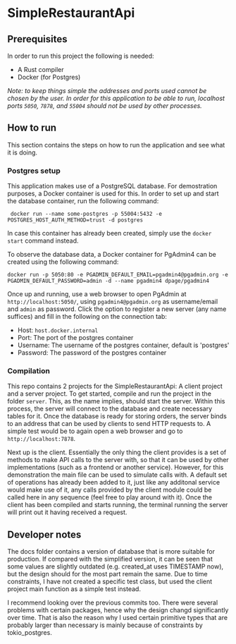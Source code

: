 # SimpleRestaurantApi

## Prerequisites
In order to run this project the following is needed:
- A Rust compiler 
- Docker (for Postgres)

*Note: to keep things simple the addresses and ports used cannot be chosen by the user. In order for this application to be able to run, localhost ports `5050`, `7878`, and `55004` should not be used by other processes.*

## How to run
This section contains the steps on how to run the application and see what it is doing.

### Postgres setup
This application makes use of a PostgreSQL database. For demostration purposes, a Docker container is used for this. In order to set up and start the database container, run the following command:
```
 docker run --name some-postgres -p 55004:5432 -e POSTGRES_HOST_AUTH_METHOD=trust -d postgres
```

In case this container has already been created, simply use the `docker start` command instead.

To observe the database data, a Docker container for PgAdmin4 can be created using the following command:
```
docker run -p 5050:80 -e PGADMIN_DEFAULT_EMAIL=pgadmin4@pgadmin.org -e PGADMIN_DEFAULT_PASSWORD=admin -d --name pgadmin4 dpage/pgadmin4
```

Once up and running, use a web browser to open PgAdmin at `http://localhost:5050/`, using `pgadmin4@pgadmin.org` as username/email and `admin` as password. Click the option to register a new server (any name suffices) and fill in the following on the connection tab:
- Host: `host.docker.internal`
- Port: The port of the postgres container
- Username: The username of the postgres container, default is 'postgres'
- Password: The password of the postgres container

### Compilation
This repo contains 2 projects for the SimpleRestaurantApi: A client project and a server project. To get started, compile and run the project in the folder `server`. This, as the name implies, should start the server. Within this process, the server will connect to the database and create necessary tables for it. Once the database is ready for storing orders, the server binds to an address that can be used by clients to send HTTP requests to. A simple test would be to again open a web browser and go to `http://localhost:7878`.

Next up is the client. Essentially the only thing the client provides is a set of methods to make API calls to the server with, so that it can be used by other implementations (such as a frontend or another service). However, for this demonstration the main file can be used to simulate calls with. A default set of operations has already been added to it, just like any additonal service would make use of it, any calls provided by the client module could be called here in any sequence (feel free to play around with it). Once the client has been compiled and starts running, the terminal running the server will print out it having received a request.

## Developer notes
The docs folder contains a version of database that is more suitable for production. If compared with the simplified version, it can be seen that some values are slightly outdated (e.g. created_at uses TIMESTAMP now), but the design should for the most part remain the same. Due to time constraints, I have not created a specific test class, but used the client project main function as a simple test instead.

I recommend looking over the previous commits too. There were several problems with certain packages, hence why the design changd significantly over time. That is also the reason why I used certain primitive types that are probably larger than necessary is mainly because of constraints by tokio_postgres.